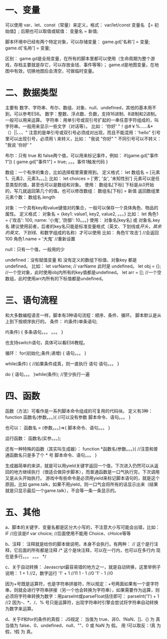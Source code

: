 # 一、变量

可以使用 var、let、const（常量）来定义，格式：
  var/let/const 变量名 【= 初始值】;
后期也可以取值或赋值：
  变量名 = 新值;


脚本环境中已经有两个特定对象，可以存储变量：
  game.gd['名称'] = 变量;
  game.d['名称'] = 变量;

区别：
game.gd是全局变量，在所有的脚本里都可以使用（生命周期为整个游戏，存档主要就是存它，可以存放金钱、事件等等）；
game.d是地图变量，在地图中有效，切换地图后会清空，可做临时变量。

# 二、数据类型

主要有 数字、字符串、布尔、数组、对象、null、undefined，其他的基本用不到，可以参考ES6。
数字：整数、浮点数、负数，支持16进制、8进制和2进制。一般可以用来运算。
字符串：用单引号或双引号扩起的一串任意字符组成的，叫字符串。一般用来显示一些文字（对话等）。
  比如：
    '你好'
    "！@#￥%……&*（）||、、、"
  注意的是单引号或双引号必须成对出现，而且不能混用：'hello"
  引号里可以出现引号，必须用 \ 来转义，比如：
    "我说 \"你好\" "
  不同引号可以不转义：
    "我说 '你好' "

布尔：只有 true 和 false两个值，可以用来标记事件，例如：
if(game.gd["事件1"]) {
  game.gd["事件1"] = true;
  。。。事件1触发代码
}

数组：一个有序的集合，比如选择框里需要用到。
  定义格式：
    let 数组名 = [元素1、元素2、元素3。。。];
      比如：
        let choices = ['男', '女', '未知性别']
    元素可以是任意类型的值，甚至也可以是数组和对象。
  使用：
    数组名[下标]
    下标是从0开始的，写几就返回第几个的值。也可以修改数组：
    数组名[下标] = 新值
  返回数组里元素个数：
    数组名.length

对象：一个具有key和value键值对的集合，一般可以保存一个具体角色、物品的属性。
  定义格式：
    对象名 = {key1: value1, key2, value2, 。。。}
    比如：
    let 角色1 = {'攻击': 100, name: '小鬼', '防御': 10。。。}
  使用：
    对象名[key名] 或 对象名.key名
    建议使用前者，后者的key名只能是标准变量格式（英文、下划线或$开头，其余的英文、下划线、$和数字组成的名称）才可以使用
    比如：
    角色1['攻击']	//会返回100
    角色1.name = '大鬼'	//重新设置

null：只有一个值，一般用的少

undefined：没有赋值变量 和 没有定义的数组下标值、对象key 都是 undefined。
比如：
  let varName;	// varName 此时是 undefined。
  let obj = {};	//一个空对象，此时使用obj内所有的key值都是undefined。
  let arr = [];	//一个空数组，此时使用arr内所有的下标值都是undefined。

# 三、语句流程

和大多数编程语言一样，脚本有3种语句流程：顺序、条件、循环。
脚本默认是从上到下按顺序执行的。
条件：
  if(条件)单条语句;

  if(条件)
  {
    多条语句。。。
    。。。
  }

  也支持switch语句，具体可以看ES6教程。

循环：
  for(初始化;条件;递增) {
    语句。。。
  }

  while(条件) {	//如果条件成真，则一直执行 语句
    语句。。。
  }

  do {
    语句。。。
  }while(条件);	//至少执行一遍

# 四、函数

  函数（方法）可看作是一系列脚本命令组成的可复用的代码块。
  定义有3种：
  function 函数名(参数。。。){	//可以没有参数
    脚本命令、语句。。。
  }

  也可以：
  函数名 = (参数。。。)=>{
    脚本命令、语句。。。
  }

  运行函数：
  函数名(实参。。。);

  还有一种特殊的函数（其实叫生成器）：
  function *函数名(参数。。。){	//注意和普通函数名只是多了个 * 号
    脚本命令、语句。。。
  }

  生成器简单的来讲，就是可以用yield关键字返回一个值，下次进入仍然可以从返回的地方继续执行（很适合做异步脚本），而普通函数是一口气执行完，下次调用又是从头开始执行。
  游戏中有些命令是必须用yield来标记脚本语句的，就是这个原因，比如 game.talk，如果不用yield，则一口气会将所有的话显示出来（结果就是只显示最后一个game.talk），不会等一条一条显示的。

# 五、其他

  a、脚本的关键字、变量名都是区分大小写的，不注意大小写可能会出错，比如：
    iF	//应该是if
    var choice;  //后面使用不能用 Choice、cHoice等等

  b、注释：
    注释就是给你的脚本做说明，本身不会执行。有两种：
    //  这个是行注释，它后面的所有都是注释
    /* 这个是块注释，可以在一行内，也可以在多行内
      现在是多行。。。
      。。。
    */

  c、关于自动转换：
  Javascript最容易错的地方之一，就是自动转换，这里举例子说明：
  1 + 1	//2，数字运行
  '1' + 1	//11
  1 - 1	//0
  '1' - 1	//0

  因为+号既是运算符，也是字符串拼接符，所以规定：+号两面如果有一个是字符串，则就会进行字符串拼接（另一个也会转换为字符串），如果需要作为运算，则必须将字符串转换为数字：用parseInt或parseFloat括住即可：
    parseInt('1') + 1	//2
  因为-、*、/、% 号只是运算符，出现字符串时引擎会尝试将字符串自动转换为数字来运算。

  d、关于if和for的条件的真假：
  JS规定：
    当值为 true、非0、!NaN、[]、{} 为 真
    当值为 false、0、undefined、null、""、0 或 NaN 为 假。
    用 !可以取反：!真 为 假，!假 为 真。
